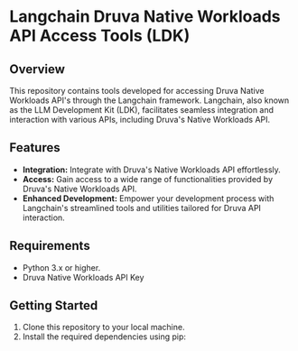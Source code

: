 # Langchain Druva Native Workloads API Access Tools (LDK)

## Overview
This repository contains tools developed for accessing Druva Native Workloads API's through the Langchain framework. Langchain, also known as the LLM Development Kit (LDK), facilitates seamless integration and interaction with various APIs, including Druva's Native Workloads API.

## Features
- **Integration:** Integrate with Druva's Native Workloads API effortlessly.
- **Access:** Gain access to a wide range of functionalities provided by Druva's Native Workloads API.
- **Enhanced Development:** Empower your development process with Langchain's streamlined tools and utilities tailored for Druva API interaction.

## Requirements
- Python 3.x or higher.
- Druva Native Workloads API Key

## Getting Started
1. Clone this repository to your local machine.
2. Install the required dependencies using pip:

```
